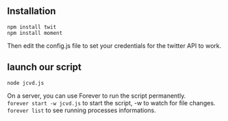 ## Installation
```
npm install twit
npm install moment
```
Then edit the config.js file to set your credentials for the twitter API to work.

## launch our script
```
node jcvd.js
```

On a server, you can use Forever to run the script permanently.  
`forever start -w jcvd.js` to start the script, -w to watch for file changes.  
`forever list` to see running processes informations.  
